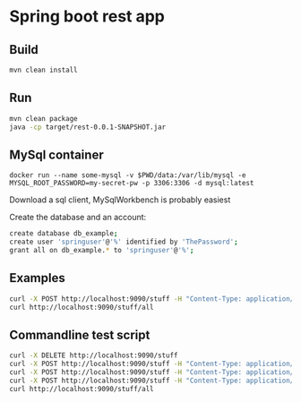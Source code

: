# Spring boot rest app

## Build

```bash
mvn clean install
```

## Run

```bash
mvn clean package
java -cp target/rest-0.0.1-SNAPSHOT.jar
```

## MySql container

    docker run --name some-mysql -v $PWD/data:/var/lib/mysql -e MYSQL_ROOT_PASSWORD=my-secret-pw -p 3306:3306 -d mysql:latest
    
Download a sql client, MySqlWorkbench is probably easiest

Create the database and an account:

```bash
create database db_example;
create user 'springuser'@'%' identified by 'ThePassword';
grant all on db_example.* to 'springuser'@'%'; 
```    

## Examples
```bash
curl -X POST http://localhost:9090/stuff -H "Content-Type: application/json" --data '{"id":3,"description":"id3desc"}' 
curl http://localhost:9090/stuff/all
```
    
## Commandline test script
```bash
curl -X DELETE http://localhost:9090/stuff
curl -X POST http://localhost:9090/stuff -H "Content-Type: application/json" --data '{"id":1,"description":"id1desc"}' 
curl -X POST http://localhost:9090/stuff -H "Content-Type: application/json" --data '{"id":2,"description":"id2desc"}' 
curl -X POST http://localhost:9090/stuff -H "Content-Type: application/json" --data '{"id":3,"description":"id3desc"}' 
curl http://localhost:9090/stuff/all
```

     
